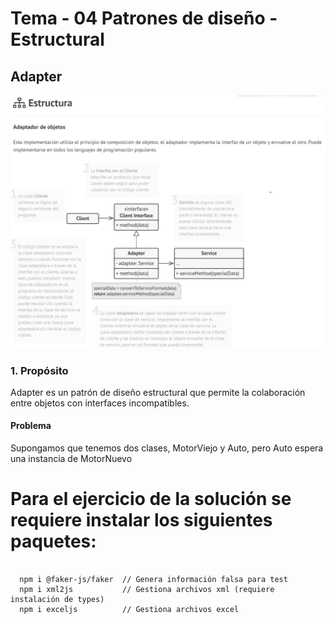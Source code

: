 # Tema - 04 Patrones de diseño - Estructural

## Adapter

<p align="center">
  <a href="#" target="blank"><img src="./images/adapter.png" width="600" alt="" /></a>
</p>

### 1. Propósito

Adapter es un patrón de diseño estructural que permite la colaboración entre objetos con interfaces incompatibles.

#### Problema

Supongamos que tenemos dos clases, MotorViejo y Auto, pero Auto espera una instancia de MotorNuevo

# Para el ejercicio de la solución se requiere instalar los siguientes paquetes:

```npm

  npm i @faker-js/faker  // Genera información falsa para test
  npm i xml2js           // Gestiona archivos xml (requiere instalación de types) 
  npm i exceljs          // Gestiona archivos excel

```
